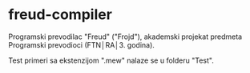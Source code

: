 # freud-compiler
Programski prevodilac "Freud" ("Frojd"), akademski projekat predmeta Programski prevodioci (FTN│RA│3. godina).

Test primeri sa ekstenzijom ".mew" nalaze se u folderu "Test".



